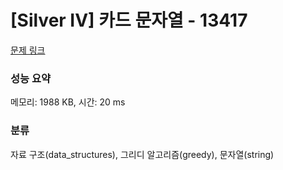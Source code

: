 # [Silver IV] 카드 문자열 - 13417 

[문제 링크](https://www.acmicpc.net/problem/13417) 

### 성능 요약

메모리: 1988 KB, 시간: 20 ms

### 분류

자료 구조(data_structures), 그리디 알고리즘(greedy), 문자열(string)

